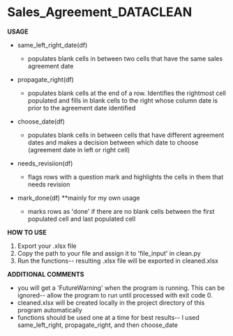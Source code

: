 # Sales_Agreement_DATACLEAN

**USAGE**
- same_left_right_date(df)
   - populates blank cells in between two cells that have the same sales agreement date
     
- propagate_right(df)
   - populates blank cells at the end of a row. Identifies the rightmost cell populated and fills in blank cells to the right whose column date is prior to the agreement date identified

- choose_date(df)
  - populates blank cells in between cells that have different agreement dates and makes a decision between which date to choose (agreement date in left or right cell)

- needs_revisiion(df)
  - flags rows with a question mark and highlights the cells in them that needs revision
     
 - mark_done(df) **mainly for my own usage
   - marks rows as 'done' if there are no blank cells between the first populated cell and last populated cell

**HOW TO USE**
1. Export your .xlsx file
2. Copy the path to your file and assign it to 'file_input' in clean.py
3. Run the functions-- resulting .xlsx file will be exported in cleaned.xlsx
   
**ADDITIONAL COMMENTS**
- you will get a 'FutureWarning' when the program is running. This can be ignored-- allow the program to run until processed with exit code 0.
- cleaned.xlsx will be created locally in the project directory of this program automatically
- functions should be used one at a time for best results-- I used same_left_right, propagate_right, and then choose_date
  

